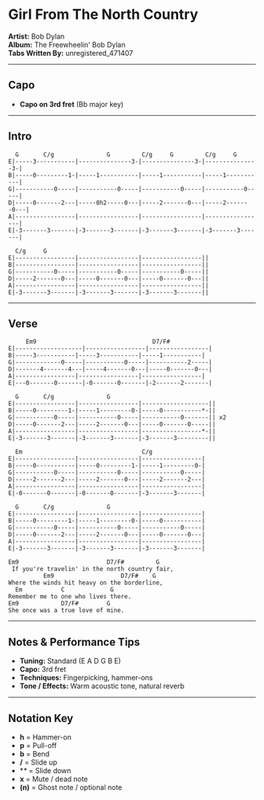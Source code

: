# Girl From The North Country

**Artist:** Bob Dylan  
**Album:** The Freewheelin' Bob Dylan  
**Tabs Written By:** unregistered_471407  

---

## Capo

- **Capo on 3rd fret** (Bb major key)

---

## Intro

```plaintext
  G       C/g               G         C/g     G         C/g     G
E|-----3-----------|---------------3-|---------------3-|---------------3-|
B|-----0---------1-|-----1-----------|-----1-----------|-----1-----------|
G|-----------0-----|-----------0-----|-----------0-----|-----------0-----|
D|-----0-------2---|-----0h2-----0---|-----2-------0---|-----2-------0---|
A|-----------------|-----------------|-----------------|-----------------|
E|-3-------3-------|-3-------3-------|-3-------3-------|-3-------3-------|

  C/g     G
E|-----------------|-----------------|-----------------||
B|-----------------|-----------------|-----------------||
G|-----------0-----|-----------0-----|-----------0-----||
D|-----2-------0---|-----0-------0---|-----0-------0---||
A|-----------------|-----------------|-----------------||
E|-3-------3-------|-3-------3-------|-3-------3-------||
```

---

## Verse

```plaintext
     Em9                                 D7/F#
E|-------------------|-----------------|-----------------|
B|-----3-----------|-----3-----------|-----1-----------|
G|-------------0-----|-----------0-----|-----------2-----|
D|-------4-------4---|-----4-------0---|-----0-------0---|
A|-----------------|-----------------|-----------------|
E|---0-------0-------|-0-------0-------|-2-------2-------|
```

```plaintext
  G       C/g               G
E|-----------------|-----------------|-------------------||
B|-----0---------1-|-----1---------0-|-----0-----------*-||
G|-----------0-----|-----------0-----|-----------0-------|| x2
D|-----0-------2---|-----2-------0---|-----0-------0-----||
A|-----------------|-----------------|-----------------*-||
E|-3-------3-------|-3-------3-------|-3-------3---------||
```

```plaintext
  Em                                  C/g
E|-----------------|-----------------|-----------------|
B|-----0-----------|-----0---------1-|-----1---------0-|
G|-----------0-----|-----------0-----|-----------0-----|
D|-----2-------2---|-----2-------0---|-----2-------2---|
A|-----------------|-----------------|-----------------|
E|-0-------0-------|-0-------0-------|-3-------3-------|
```

```plaintext
  G       C/g               G
E|-----------------|-----------------|-----------------|
B|-----0---------1-|-----1---------0-|-----0-----------|
G|-----------0-----|-----------0-----|-----------0-----|
D|-----0-------2---|-----2-------0---|-----0-------0---|
A|-----------------|-----------------|-----------------|
E|-3-------3-------|-3-------3-------|-3-------3-------|
```

```plaintext
Em9                         D7/F#         G
 If you're travelin' in the north country fair,
          Em9                   D7/F#    G
Where the winds hit heavy on the borderline,
  Em           C             G
Remember me to one who lives there.
Em9            D7/F#        G
She once was a true love of mine.
```

---

## Notes & Performance Tips

- **Tuning:** Standard (E A D G B E)  
- **Capo:** 3rd fret  
- **Techniques:** Fingerpicking, hammer-ons  
- **Tone / Effects:** Warm acoustic tone, natural reverb  

---

## Notation Key

- **h** = Hammer-on  
- **p** = Pull-off  
- **b** = Bend  
- **/** = Slide up  
- **\** = Slide down  
- **x** = Mute / dead note  
- **(n)** = Ghost note / optional note

